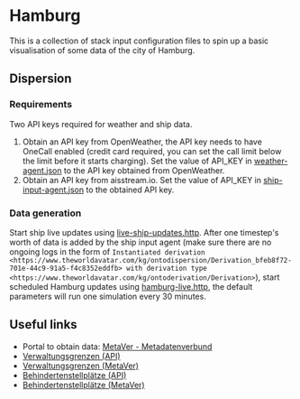 # Hamburg

This is a collection of stack input configuration files to spin up a basic visualisation of some data of the city of Hamburg.

## Dispersion
### Requirements
Two API keys required for weather and ship data.
1) Obtain an API key from OpenWeather, the API key needs to have OneCall enabled (credit card required, you can set the call limit below the limit before it starts charging). Set the value of API_KEY in [weather-agent.json] to the API key obtained from OpenWeather.
2) Obtain an API key from aisstream.io. Set the value of API_KEY in [ship-input-agent.json] to the obtained API key.

### Data generation
Start ship live updates using [live-ship-updates.http].
After one timestep's worth of data is added by the ship input agent (make sure there are no ongoing logs in the form of `Instantiated derivation <https://www.theworldavatar.com/kg/ontodispersion/Derivation_bfeb8f72-701e-44c9-91a5-f4c8352eddfb> with derivation type <https://www.theworldavatar.com/kg/ontoderivation/Derivation>`), start scheduled Hamburg updates using [hamburg-live.http], the default parameters will run one simulation every 30 minutes.

## Useful links

* Portal to obtain data: [MetaVer - Metadatenverbund](https://metaver.de/startseite)
* [Verwaltungsgrenzen (API)](https://api.hamburg.de/datasets/v1/verwaltungsgrenzen)
* [Verwaltungsgrenzen (MetaVer)](https://metaver.de/trefferanzeige?docuuid=F35EAC11-C236-429F-B1BF-751C0C18E8B7)
* [Behindertenstellplätze (API)](https://api.hamburg.de/datasets/v1/behindertenstellplaetze)
* [Behindertenstellplätze (MetaVer)](https://metaver.de/trefferanzeige?docuuid=5B8DA006-3626-4156-BBF3-EEEB3AB51741)

[weather-agent.json]: ./stack-manager-inputs/inputs/config/services/weather-agent.json
[ship-input-agent.json]: ./stack-manager-inputs/inputs/config/services/ship-input-agent.json
[live-ship-updates.http]: ./http_requests/live-ship-updates.http
[hamburg-live.http]: ./http_requests/hamburg-live.http
